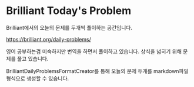 # Brilliant Today's Problem

Brilliant에서의 오늘의 문제를 두개씩 풀이하는 공간입니다.

https://brilliant.org/daily-problems/

영어 공부하는겸 미숙하지만 번역을 하면서 풀이하고 있습니다. 상식을 넓히기 위해 문제를 풀고 있습니다.

BrilliantDailyProblemsFormatCreator를 통해 오늘의 문제 두개를 markdown파일 형식으로 생성할 수 있습니다.